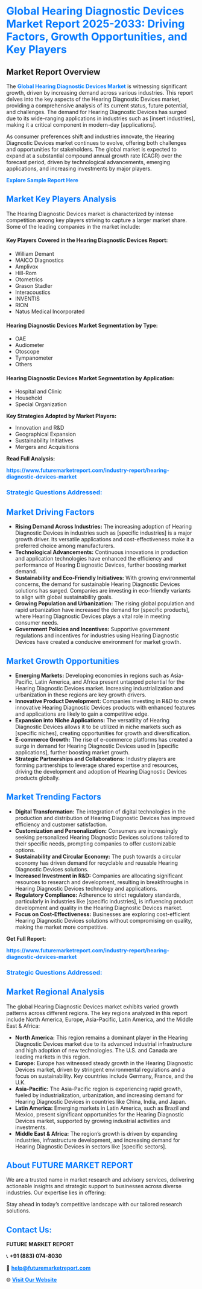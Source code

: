 <h1 style="color: #007BFF;">Global Hearing Diagnostic Devices Market Report 2025-2033: Driving Factors, Growth Opportunities, and Key Players</h1>

<section id="overview">
<h2>Market Report Overview</h2>
<p>The <a href="https://www.futuremarketreport.com/industry-report/hearing-diagnostic-devices-market" style="color: #007BFF; text-decoration: none;"><strong>Global Hearing Diagnostic Devices Market</strong></a> is witnessing significant growth, driven by increasing demand across various industries. This report delves into the key aspects of the Hearing Diagnostic Devices market, providing a comprehensive analysis of its current status, future potential, and challenges. The demand for Hearing Diagnostic Devices has surged due to its wide-ranging applications in industries such as [insert industries], making it a critical component in modern-day [applications].</p>
<p>As consumer preferences shift and industries innovate, the Hearing Diagnostic Devices market continues to evolve, offering both challenges and opportunities for stakeholders. The global market is expected to expand at a substantial compound annual growth rate (CAGR) over the forecast period, driven by technological advancements, emerging applications, and increasing investments by major players.</p>
</section>

<section id="overview">
<p><a href="https://www.futuremarketreport.com/request-sample/reportId=27298" style="color: #007BFF; text-decoration: none;"><strong>Explore Sample Report Here</strong></a></p>
</section>

<section id="key-players">
<h2 style="color: #007BFF;">Market Key Players Analysis</h2>
<p>The Hearing Diagnostic Devices market is characterized by intense competition among key players striving to capture a larger market share. Some of the leading companies in the market include:</p>
<h4>Key Players Covered in the Hearing Diagnostic Devices Report:</h4>
<ul><li>William Demant</li><li>MAICO Diagnostics</li><li>Amplivox</li><li>Hill-Rom</li><li>Otometrics</li><li>Grason Stadler</li><li>Interacoustics</li><li>INVENTIS</li><li>RION</li><li>Natus Medical Incorporated</li></ul>
<h4>Hearing Diagnostic Devices Market Segmentation by Type:</h4>
<ul><li>OAE</li><li>Audiometer</li><li>Otoscope</li><li>Tympanometer</li><li>Others</li></ul>

<h4>Hearing Diagnostic Devices Market Segmentation by Application:</h4>
<ul><li>Hospital and Clinic</li><li>Household</li><li>Special Organization</li></ul>
<p><strong>Key Strategies Adopted by Market Players:</strong></p>
<ul>
<li>Innovation and R&D</li>
<li>Geographical Expansion</li>
<li>Sustainability Initiatives</li>
<li>Mergers and Acquisitions</li>
</ul>
</section>

<section>
<p><strong>Read Full Analysis: </strong></p><a href="https://www.futuremarketreport.com/industry-report/hearing-diagnostic-devices-market" style="color: #007BFF; text-decoration: none;"><strong>https://www.futuremarketreport.com/industry-report/hearing-diagnostic-devices-market</strong></a>
<h3 style="color: #007BFF;">Strategic Questions Addressed:</h3>
</section>

<section id="driving-factors">
<h2 style="color: #007BFF;">Market Driving Factors</h2>
<ul>
<li><strong>Rising Demand Across Industries:</strong> The increasing adoption of Hearing Diagnostic Devices in industries such as [specific industries] is a major growth driver. Its versatile applications and cost-effectiveness make it a preferred choice among manufacturers.</li>
<li><strong>Technological Advancements:</strong> Continuous innovations in production and application technologies have enhanced the efficiency and performance of Hearing Diagnostic Devices, further boosting market demand.</li>
<li><strong>Sustainability and Eco-Friendly Initiatives:</strong> With growing environmental concerns, the demand for sustainable Hearing Diagnostic Devices solutions has surged. Companies are investing in eco-friendly variants to align with global sustainability goals.</li>
<li><strong>Growing Population and Urbanization:</strong> The rising global population and rapid urbanization have increased the demand for [specific products], where Hearing Diagnostic Devices plays a vital role in meeting consumer needs.</li>
<li><strong>Government Policies and Incentives:</strong> Supportive government regulations and incentives for industries using Hearing Diagnostic Devices have created a conducive environment for market growth.</li>
</ul>
</section>

<section id="growth-opportunities">
<h2 style="color: #007BFF;">Market Growth Opportunities</h2>
<ul>
<li><strong>Emerging Markets:</strong> Developing economies in regions such as Asia-Pacific, Latin America, and Africa present untapped potential for the Hearing Diagnostic Devices market. Increasing industrialization and urbanization in these regions are key growth drivers.</li>
<li><strong>Innovative Product Development:</strong> Companies investing in R&D to create innovative Hearing Diagnostic Devices products with enhanced features and applications are likely to gain a competitive edge.</li>
<li><strong>Expansion into Niche Applications:</strong> The versatility of Hearing Diagnostic Devices allows it to be utilized in niche markets such as [specific niches], creating opportunities for growth and diversification.</li>
<li><strong>E-commerce Growth:</strong> The rise of e-commerce platforms has created a surge in demand for Hearing Diagnostic Devices used in [specific applications], further boosting market growth.</li>
<li><strong>Strategic Partnerships and Collaborations:</strong> Industry players are forming partnerships to leverage shared expertise and resources, driving the development and adoption of Hearing Diagnostic Devices products globally.</li>
</ul>
</section>

<section id="trending-factors">
<h2 style="color: #007BFF;">Market Trending Factors</h2>
<ul>
<li><strong>Digital Transformation:</strong> The integration of digital technologies in the production and distribution of Hearing Diagnostic Devices has improved efficiency and customer satisfaction.</li>
<li><strong>Customization and Personalization:</strong> Consumers are increasingly seeking personalized Hearing Diagnostic Devices solutions tailored to their specific needs, prompting companies to offer customizable options.</li>
<li><strong>Sustainability and Circular Economy:</strong> The push towards a circular economy has driven demand for recyclable and reusable Hearing Diagnostic Devices solutions.</li>
<li><strong>Increased Investment in R&D:</strong> Companies are allocating significant resources to research and development, resulting in breakthroughs in Hearing Diagnostic Devices technology and applications.</li>
<li><strong>Regulatory Compliance:</strong> Adherence to strict regulatory standards, particularly in industries like [specific industries], is influencing product development and quality in the Hearing Diagnostic Devices market.</li>
<li><strong>Focus on Cost-Effectiveness:</strong> Businesses are exploring cost-efficient Hearing Diagnostic Devices solutions without compromising on quality, making the market more competitive.</li>
</ul>
</section>

<section>
<p><strong>Get Full Report: </strong></p><a href="https://www.futuremarketreport.com/industry-report/hearing-diagnostic-devices-market" style="color: #007BFF; text-decoration: none;"><strong>https://www.futuremarketreport.com/industry-report/hearing-diagnostic-devices-market</strong></a>
<h3 style="color: #007BFF;">Strategic Questions Addressed:</h3>
</section>


<section id="regional-analysis">
<h2 style="color: #007BFF;">Market Regional Analysis</h2>
<p>The global Hearing Diagnostic Devices market exhibits varied growth patterns across different regions. The key regions analyzed in this report include North America, Europe, Asia-Pacific, Latin America, and the Middle East & Africa:</p>
<ul>
<li><strong>North America:</strong> This region remains a dominant player in the Hearing Diagnostic Devices market due to its advanced industrial infrastructure and high adoption of new technologies. The U.S. and Canada are leading markets in this region.</li>
<li><strong>Europe:</strong> Europe has witnessed steady growth in the Hearing Diagnostic Devices market, driven by stringent environmental regulations and a focus on sustainability. Key countries include Germany, France, and the U.K.</li>
<li><strong>Asia-Pacific:</strong> The Asia-Pacific region is experiencing rapid growth, fueled by industrialization, urbanization, and increasing demand for Hearing Diagnostic Devices in countries like China, India, and Japan.</li>
<li><strong>Latin America:</strong> Emerging markets in Latin America, such as Brazil and Mexico, present significant opportunities for the Hearing Diagnostic Devices market, supported by growing industrial activities and investments.</li>
<li><strong>Middle East & Africa:</strong> The region’s growth is driven by expanding industries, infrastructure development, and increasing demand for Hearing Diagnostic Devices in sectors like [specific sectors].</li>
</ul>
</section>

<footer>
<h2 style="color: #007BFF;">About FUTURE MARKET REPORT</h2>
<p>We are a trusted name in market research and advisory services, delivering actionable insights and strategic support to businesses across diverse industries. Our expertise lies in offering:</p>

<p>Stay ahead in today’s competitive landscape with our tailored research solutions.</p>

<h2 style="color: #007BFF;">Contact Us:</h2>
<p><strong>FUTURE MARKET REPORT</strong></p>
<p>📞 <strong>+91 (883) 074-8030</strong></p>
<p>📧 <strong><a href="mailto:help@futuremarketreport.com" style="color: #007BFF;">help@futuremarketreport.com</a></strong></p>
<p>🌐 <strong><a href="https://www.futuremarketreport.com/" style="color: #007BFF;">Visit Our Website</a></strong></p>
</footer>